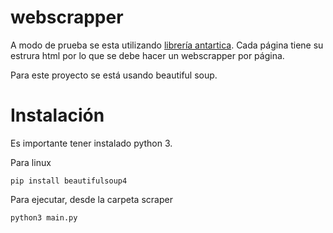 # webscrapper

A modo de prueba se esta utilizando [librería antartica](https://www.antartica.cl/). Cada página tiene su estrura html  por lo que se debe hacer un webscrapper por página.

Para este proyecto se está usando beautiful soup.

# Instalación

Es importante tener instalado python 3.

Para linux

```
pip install beautifulsoup4
```

Para ejecutar, desde la carpeta scraper

```
python3 main.py
```